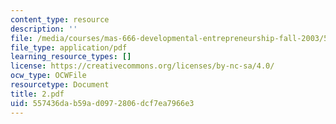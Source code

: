 ```yaml
---
content_type: resource
description: ''
file: /media/courses/mas-666-developmental-entrepreneurship-fall-2003/557436dab59ad0972806dcf7ea7966e3_2.pdf
file_type: application/pdf
learning_resource_types: []
license: https://creativecommons.org/licenses/by-nc-sa/4.0/
ocw_type: OCWFile
resourcetype: Document
title: 2.pdf
uid: 557436da-b59a-d097-2806-dcf7ea7966e3
---
```

